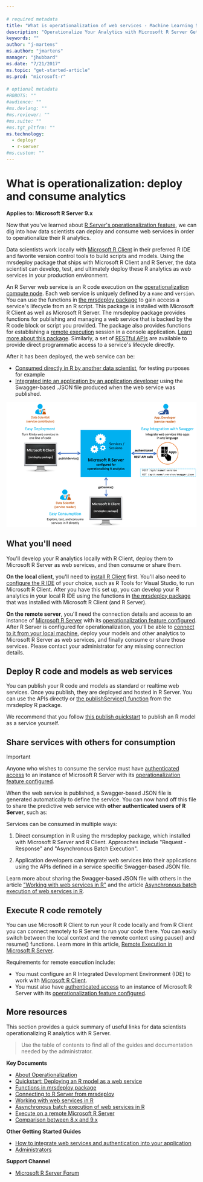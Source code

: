 ```yaml
---

# required metadata
title: "What is operationalization of web services - Machine Learning Server | Microsoft Docs"
description: "Operationalize Your Analytics with Microsoft R Server Get Started"
keywords: ""
author: "j-martens"
ms.author: "jmartens"
manager: "jhubbard"
ms.date: "7/21/2017"
ms.topic: "get-started-article"
ms.prod: "microsoft-r"

# optional metadata
#ROBOTS: ""
#audience: ""
#ms.devlang: ""
#ms.reviewer: ""
#ms.suite: ""
#ms.tgt_pltfrm: ""
ms.technology: 
  - deployr
  - r-server
#ms.custom: ""
---
```


# What is operationalization: deploy and consume analytics

**Applies to:  Microsoft R Server 9.x**

Now that you've learned about [R Server's operationalization feature](../what-is-operationalization.md), we can dig into how data scientists can deploy and consume web services in order to operationalize their R analytics.

Data scientists work locally with [Microsoft R Client](../r-client-get-started.md) in their preferred R IDE and favorite version control tools to build scripts and models. Using the mrsdeploy package that ships with Microsoft R Client and R Server, the data scientist can develop, test, and ultimately deploy these R analytics as web services in your production environment. 

An R Server web service is an R code execution on the [operationalization compute node](../install/operationalize-r-server-one-box-config.md). Each web service is uniquely defined by a `name` and `version`. You can use the functions in [the mrsdeploy package](../r-reference/mrsdeploy/mrsdeploy-package.md) to gain access a service's lifecycle from an R script. This package is installed with Microsoft R Client as well as Microsoft R Server.  The mrsdeploy package provides functions for publishing and managing a web service that is backed by the R code block or script you provided. The package also provides functions for establishing a [remote execution](../r/how-to-execute-code-remotely.md) session in a console application.  [Learn more about this package](../r-reference/mrsdeploy/mrsdeploy-package.md). Similarly, a set of [RESTful APIs](https://microsoft.github.io/deployr-api-docs/#services-management-apis) are available to provide direct programmatic access to a service's lifecycle directly. 

After it has been deployed, the web service can be: 
+ [Consumed directly in R by another data scientist](how-to-consume-web-service-interact-in-r.md#data-scientists-share), for testing purposes for example 
+ [Integrated into an application by an application developer](how-to-build-api-clients-from-swagger-for-app-integration.md)  using the  Swagger-based .JSON file produced when the web service was published. 

![Operationalization Engine](./media/concept-operationalize-deploy-consume/data-scientist-easy-deploy.png) 

## What you'll need

You'll develop your R analytics locally with R Client, deploy them to Microsoft R Server as web services, and then consume or share them.

**On the local client**, you'll need to [install R Client](../r-client-get-started.md) first.  You'll also need to [configure the R IDE](https://msdn.microsoft.com/en-us/microsoft-r/r-client-get-started#step-2-configure-your-ide) of your choice, such as R Tools for Visual Studio, to run Microsoft R Client.  After you have this set up, you can develop your R analytics in your local R IDE using the functions in [the mrsdeploy package](../r-reference/mrsdeploy/mrsdeploy-package.md) that was installed with Microsoft R Client (and R Server). 

**On the remote server**, you'll need the connection details and access to an instance of [Microsoft R Server](../what-is-microsoft-r-server.md) with its [operationalization feature configured](../install/operationalize-r-server-one-box-config.md). After R Server is configured for operationalization, you'll be able to [connect to it from your local machine](how-to-connect-log-in-with-mrsdeploy.md), deploy your models and other analytics to Microsoft R Server as web services, and finally consume or share those services. Please contact your administrator for any missing connection details.

## Deploy R code and models as web services

You can publish your R code and models as standard or realtime web services. Once you publish, they are deployed and hosted in R Server. You can use the APIs directly or [the publishService() function](how-to-deploy-web-service-publish-manage-in-r.md) from the mrsdeploy R package. 

We recommend that you follow [this publish quickstart](quickstart-publish-r-web-service.md) to publish an R model as a service yourself. 

<a name="share"></a>

## Share services with others for consumption 

>[!IMPORTANT]
> Anyone who wishes to consume the service must have [authenticated access](configure-authentication.md) to an instance of Microsoft R Server with its [operationalization feature configured](../install/operationalize-r-server-one-box-config.md).

When the web service is published, a Swagger-based JSON file is generated automatically to define the service. You can now hand off this file to share the predictive web service with **other authenticated users of R Server**, such as:

Services can be consumed in multiple ways: 
1. Direct consumption in R using the mrsdeploy package, which installed with Microsoft R Server and R Client. Approaches include "Request - Response" and "Asynchronous Batch Execution".

2. Application developers can integrate web services into their applications using the APIs defined in a service specific Swagger-based JSON file. 

Learn more about sharing the Swagger-based JSON file with others in the article ["Working with web services in R"](how-to-consume-web-service-interact-in-r.md) and the article [Asynchronous batch execution of web services in R](how-to-consume-web-service-asynchronously-batch.md).


## Execute R code remotely

You can use Microsoft R Client to run your R code locally and from R Client you can connect remotely to R Server to run your code there. You can easily switch between the local context and the remote context using pause() and resume() functions.  Learn more in this article, [Remote Execution in Microsoft R Server](../r/how-to-execute-code-remotely.md).

Requirements for remote execution include:

+ You must configure an R Integrated Development Environment (IDE) to work with [Microsoft R Client](../r-client-get-started.md). 
+ You must also have [authenticated access](configure-authentication.md) to an instance of Microsoft R Server with its [operationalization feature configured](../install/operationalize-r-server-one-box-config.md).

## More resources

This section provides a quick summary of useful links for data scientists operationalizing R analytics with R Server.

>Use the table of contents to find all of the guides and documentation needed by the administrator.

**Key Documents**
+ [About Operationalization](../what-is-operationalization.md)
+ [Quickstart: Deploying an R model as a web service](quickstart-publish-r-web-service.md)
+ [Functions in mrsdeploy package](../r-reference/mrsdeploy/mrsdeploy-package.md)
+ [Connecting to R Server from mrsdeploy](how-to-connect-log-in-with-mrsdeploy.md)
+ [Working with web services in R](how-to-deploy-web-service-publish-manage-in-r.md)
+ [Asynchronous batch execution of web services in R](how-to-consume-web-service-asynchronously-batch.md)
+ [Execute on a remote Microsoft R Server](../r/how-to-execute-code-remotely.md)
+ [Comparison between 8.x and 9.x](../whats-new-in-r-server.md)

**Other Getting Started Guides**
+ [How to integrate web services and authentication into your application](how-to-build-api-clients-from-swagger-for-app-integration.md)
+ [Administrators](configure-start-for-administrators.md)

**Support Channel**
+ [Microsoft R Server Forum](https://social.msdn.microsoft.com/Forums/en-US/home?forum=microsoftr)